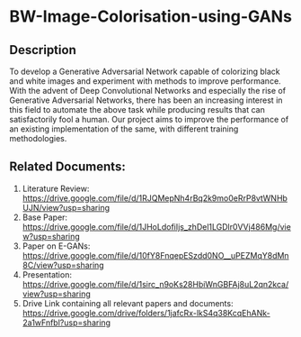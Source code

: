 # BW-Image-Colorisation-using-GANs

## Description
To develop a Generative Adversarial Network capable of colorizing black and white
images and experiment with methods to improve performance. With the advent of Deep Convolutional
Networks and especially the rise of Generative Adversarial Networks, there has been an
increasing interest in this field to automate the above task while producing results that
can satisfactorily fool a human. Our project aims to improve the performance of an
existing implementation of the same, with different training methodologies.

## Related Documents:
1. Literature Review: https://drive.google.com/file/d/1RJQMepNh4rBq2k9mo0eRrP8vtWNHbUJN/view?usp=sharing
2. Base Paper: https://drive.google.com/file/d/1JHoLdofiIjs_zhDel1LGDlr0VVj486Mg/view?usp=sharing
3. Paper on E-GANs: https://drive.google.com/file/d/10fY8FnqepESzdd0NO__uPEZMqY8dMn8C/view?usp=sharing
4. Presentation: https://drive.google.com/file/d/1sirc_n9oKs28HbiWnGBFAj8uL2qn2kca/view?usp=sharing
5. Drive Link containing all relevant papers and documents: https://drive.google.com/drive/folders/1jafcRx-lkS4q38KcqEhANk-2a1wFnfbl?usp=sharing
